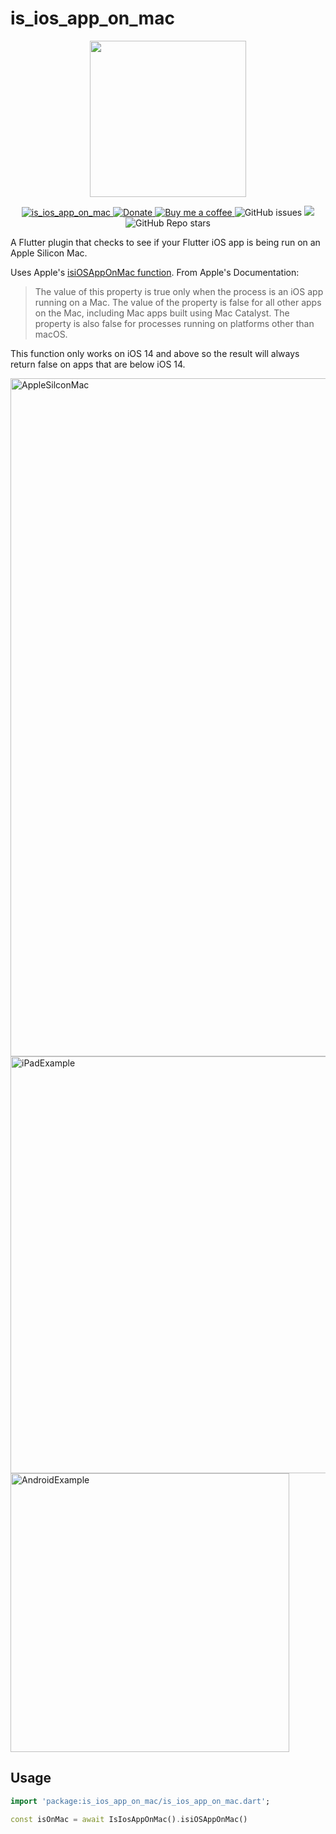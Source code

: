 # is_ios_app_on_mac
<p align="center">
 <img src="https://github.com/alexrabin/is_ios_app_on_mac/assets/15949910/2f74ade2-ba57-42db-b4d0-e3b410e7d256" width=250/>
</p>
<p align="center">
 <a href="https://pub.dartlang.org/packages/is_ios_app_on_mac">
    <img alt="is_ios_app_on_mac" src="https://img.shields.io/pub/v/is_ios_app_on_mac.svg">
  </a>
 <a href="https://www.paypal.com/donate/?hosted_button_id=6ZB3J8WR4CNV8">
    <img alt="Donate" src="https://img.shields.io/badge/Donate-PayPal-blue.svg">
  </a>
 <a href="https://www.buymeacoffee.com/alexrabin">
    <img alt="Buy me a coffee" src="https://img.shields.io/badge/Donate-Buy%20Me%20A%20Coffee-yellow.svg">
  </a>
<img alt="GitHub issues" src="https://img.shields.io/github/issues/alexrabin/is_ios_app_on_mac?color=red">
  <img src="https://img.shields.io/github/license/alexrabin/is_ios_app_on_mac">
  <img alt="GitHub Repo stars" src="https://img.shields.io/github/stars/alexrabin/is_ios_app_on_mac?style=social">
</p>

A Flutter plugin that checks to see if your Flutter iOS app is being run on an Apple Silicon Mac.

Uses Apple's [isiOSAppOnMac function](https://developer.apple.com/documentation/foundation/processinfo/3608556-isiosapponmac).
From Apple's Documentation:

> The value of this property is true only when the process is an iOS app running on a Mac. The value of the property is false for all other apps on the Mac, including Mac apps built using Mac Catalyst. The property is also false for processes running on platforms other than macOS.

This function only works on iOS 14 and above so the result will always return false on apps that are below iOS 14.

<img width="1085" alt="AppleSilconMac" src="https://github.com/alexrabin/is_ios_app_on_mac/assets/15949910/512d7de4-10b5-45b3-bafa-185670c60340">

<img width="667" alt="iPadExample" src="https://github.com/alexrabin/is_ios_app_on_mac/assets/15949910/5ce17f11-c932-461e-b6ee-c547587e8fdb">

<img width="446" alt="AndroidExample" src="https://github.com/alexrabin/is_ios_app_on_mac/assets/15949910/d43a4a20-b6a4-4900-bee3-493a16b2b0a2">


## Usage


```dart
import 'package:is_ios_app_on_mac/is_ios_app_on_mac.dart';

const isOnMac = await IsIosAppOnMac().isiOSAppOnMac()

```
